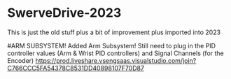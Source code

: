 # SwerveDrive-2023
This is just the old stuff plus a bit of improvement plus imported into 2023

#ARM SUBSYSTEM!
Added Arm Subsystem! Still need to plug in the PID controller values (Arm & Wrist PID controllers) and Signal Channels (for the Encoder)
https://prod.liveshare.vsengsaas.visualstudio.com/join?C766CCC5FA54378C8531DD40898107F70D87
